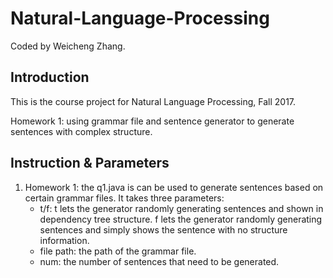 # Natural-Language-Processing
Coded by Weicheng Zhang.

## Introduction
This is the course project for Natural Language Processing, Fall 2017.

Homework 1: using grammar file and sentence generator to generate sentences with complex structure.

## Instruction & Parameters

1. Homework 1: the q1.java is can be used to generate sentences based on certain grammar files. 
  	It takes three parameters: 
  	* t/f: t lets the generator randomly generating sentences and shown in dependency tree structure. f lets the generator randomly generating sentences and simply shows the sentence with no structure information.
	* file path: the path of the grammar file.
	* num: the number of sentences that need to be generated.